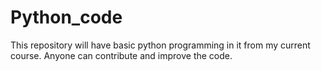 # Python_code
This repository will have basic python programming in it from my current course. Anyone can contribute and improve the code. 
